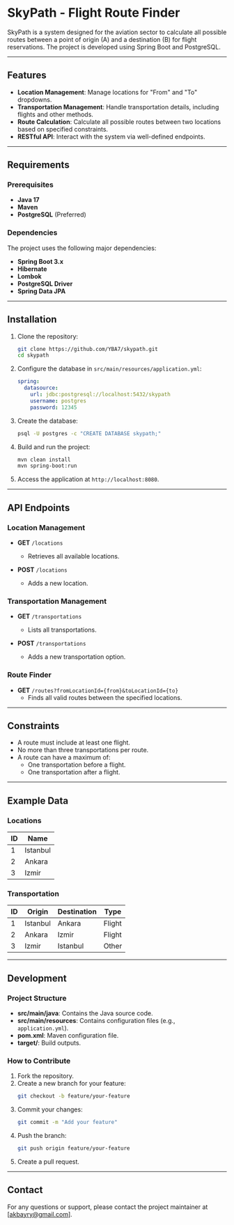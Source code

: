 # SkyPath - Flight Route Finder

SkyPath is a system designed for the aviation sector to calculate all possible routes between a point of origin (A) and
a destination (B) for flight reservations. The project is developed using Spring Boot and PostgreSQL.

---

## Features

- **Location Management**: Manage locations for "From" and "To" dropdowns.
- **Transportation Management**: Handle transportation details, including flights and other methods.
- **Route Calculation**: Calculate all possible routes between two locations based on specified constraints.
- **RESTful API**: Interact with the system via well-defined endpoints.

---

## Requirements

### Prerequisites

- **Java 17**
- **Maven**
- **PostgreSQL** (Preferred)

### Dependencies

The project uses the following major dependencies:

- **Spring Boot 3.x**
- **Hibernate**
- **Lombok**
- **PostgreSQL Driver**
- **Spring Data JPA**

---

## Installation

1. Clone the repository:
   ```bash
   git clone https://github.com/YBA7/skypath.git
   cd skypath
   ```

2. Configure the database in `src/main/resources/application.yml`:
   ```yaml
   spring:
     datasource:
       url: jdbc:postgresql://localhost:5432/skypath
       username: postgres
       password: 12345
   ```

3. Create the database:
   ```bash
   psql -U postgres -c "CREATE DATABASE skypath;"
   ```

4. Build and run the project:
   ```bash
   mvn clean install
   mvn spring-boot:run
   ```

5. Access the application at `http://localhost:8080`.

---

## API Endpoints

### Location Management

- **GET** `/locations`
    - Retrieves all available locations.

- **POST** `/locations`
    - Adds a new location.

### Transportation Management

- **GET** `/transportations`
    - Lists all transportations.

- **POST** `/transportations`
    - Adds a new transportation option.

### Route Finder

- **GET** `/routes?fromLocationId={from}&toLocationId={to}`
    - Finds all valid routes between the specified locations.

---

## Constraints

- A route must include at least one flight.
- No more than three transportations per route.
- A route can have a maximum of:
    - One transportation before a flight.
    - One transportation after a flight.

---

## Example Data

### Locations

| ID | Name     |
|----|----------|
| 1  | Istanbul |
| 2  | Ankara   |
| 3  | Izmir    |

### Transportation

| ID | Origin   | Destination | Type   |
|----|----------|-------------|--------|
| 1  | Istanbul | Ankara      | Flight |
| 2  | Ankara   | Izmir       | Flight |
| 3  | Izmir    | Istanbul    | Other  |

---

## Development

### Project Structure

- **src/main/java**: Contains the Java source code.
- **src/main/resources**: Contains configuration files (e.g., `application.yml`).
- **pom.xml**: Maven configuration file.
- **target/**: Build outputs.

### How to Contribute

1. Fork the repository.
2. Create a new branch for your feature:
   ```bash
   git checkout -b feature/your-feature
   ```
3. Commit your changes:
   ```bash
   git commit -m "Add your feature"
   ```
4. Push the branch:
   ```bash
   git push origin feature/your-feature
   ```
5. Create a pull request.

---

## Contact

For any questions or support, please contact the project maintainer at [akbayry@gmail.com].

